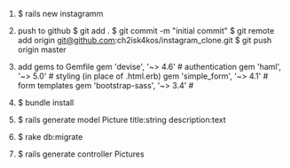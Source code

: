1. $ rails new instagramm

2. push to github
$ git add .
$ git commit -m "initial commit"
$ git remote add origin git@github.com:ch2isk4kos/instagram_clone.git
$ git push origin master

3. add gems to Gemfile
    gem 'devise', '~> 4.6'          # authentication
    gem 'haml', '~> 5.0'            # styling (in place of .html.erb)
    gem 'simple_form', '~> 4.1'     # form templates
    gem 'bootstrap-sass', '~> 3.4'  #

4. $ bundle install

5. $ rails generate model Picture title:string description:text

6. $ rake db:migrate

7. $ rails generate controller Pictures
